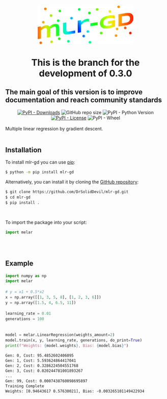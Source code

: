 <h1 align="center"> <br>
  <img src="https://raw.githubusercontent.com/DrSolidDevil/mlr-gd/main/logo.png" width="300">
  <br><br>This is the branch for the development of 0.3.0
  
</h1>
<h2>The main goal of this version is to improve documentation and reach community standards</h2>
<div id="badges" align="center">
<a href="https://pypi.org/project/mlr-gd/"><img alt="PyPI - Downloads" src="https://img.shields.io/pypi/dm/mlr-gd?label=PyPi%20downloads"></a>
<img alt="GitHub repo size" src="https://img.shields.io/github/repo-size/DrSolidDevil/mlr-gd">
<img alt="PyPI - Python Version" src="https://img.shields.io/pypi/pyversions/mlr-gd">
<a href="https://github.com/DrSolidDevil/mlr-gd/blob/main/LICENSE"><img alt="PyPI - License" src="https://img.shields.io/pypi/l/mlr-gd"></a>
<img alt="PyPI - Wheel" src="https://img.shields.io/pypi/wheel/mlr-gd">
</div>





<br>
Multiple linear regression by gradient descent.
<br><br>
<h2>Installation</h2>

To install mlr-gd you can use [pip](https://pip.pypa.io):

```bash
$ python -m pip install mlr-gd
```

Alternatively, you can install it by cloning the [GitHub repository](https://github.com/DrSolidDevil/mlr-gd):
```bash
$ git clone https://github.com/DrSolidDevil/mlr-gd.git
$ cd mlr-gd
$ pip install .
```

<br>

To import the package into your script:  
```python
import melar
```

<br>
<br>
<h2>Example</h2>


```python
import numpy as np
import melar

# y = x1 + 0.5*x2
x = np.array([[1, 3, 5, 8], [1, 2, 3, 6]])
y = np.array([1.5, 4, 6.5, 11])

learning_rate = 0.01
generations = 100


model = melar.LinearRegression(weights_amount=2)
model.train(x, y, learning_rate, generations, do_print=True)
print(f"Weights: {model.weights}, Bias: {model.bias}")
```


```
Gen: 0, Cost: 95.4852602406095
Gen: 1, Cost: 5.593624864417041
Gen: 2, Cost: 0.3286224504551768
Gen: 3, Cost: 0.020244781001893267
...
Gen: 99, Cost: 0.0007438760098695897
Training Complete
Weights: [0.94643617 0.57630021], Bias: -0.003265101149422934
```
